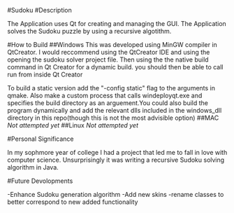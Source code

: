 #Sudoku
#Description

The Application uses Qt for creating and managing the GUI.
The Application solves the Sudoku puzzle by using a recursive algotithm.

#How to Build
##Windows
This was developed using MinGW compiler in QtCreator. I would reccommend
using the QtCreator IDE and using the opening the sudoku solver project
file. Then using the the native build command in Qt Creator for a
dynamic build. you should then be able to call run from inside Qt Creator

To build a static version add the "-config static" flag to the arguments 
in qmake. Also make a custom process that calls windeployqt.exe and
specifies the build directory as an arguement.You could also build the program
dynamically and add the relevant dlls included in the windows_dll directory in 
this repo(though this is not the most advisible option)
##MAC
*Not attempted yet*
##Linux
*Not attempted yet*

#Personal Significance

In my sophmore year of college I had a project that led me to fall in
love with computer science. Unsurprisingly it was writing a recursive
Sudoku solving algorithm in Java.

#Future Devolopments

-Enhance Sudoku generation algorithm
-Add new skins
-rename classes to better correspond to new added functionality
